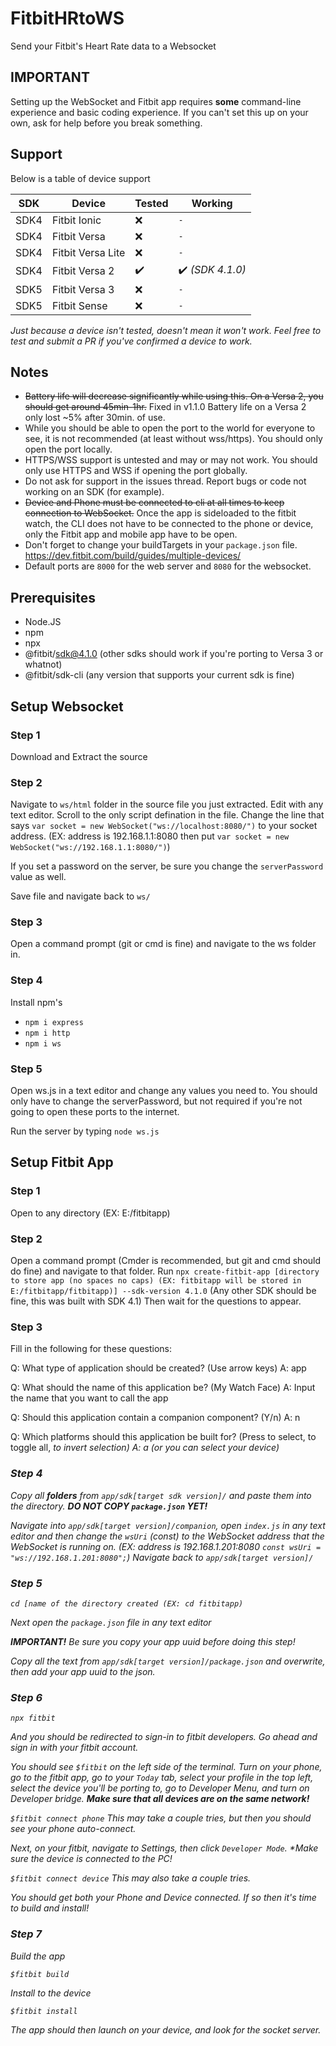 # FitbitHRtoWS
Send your Fitbit's Heart Rate data to a Websocket

## IMPORTANT
Setting up the WebSocket and Fitbit app requires **some** command-line experience and basic coding experience. If you can't set this up on your own, ask for help before you break something.

## Support
Below is a table of device support

SDK | Device | Tested | Working
--- | --- | --- | ---
SDK4 | Fitbit Ionic | ❌ | `-`
SDK4 | Fitbit Versa | ❌ | `-`
SDK4 | Fitbit Versa Lite | ❌ | `-`
SDK4 | Fitbit Versa 2 | ✔️ | ✔️ *(SDK 4.1.0)*
SDK5 | Fitbit Versa 3 | ❌ | `-`
SDK5 | Fitbit Sense | ❌ | `-`

*Just because a device isn't tested, doesn't mean it won't work. Feel free to test and submit a PR if you've confirmed a device to work.*

## Notes

+ ~~Battery life will decrease significantly while using this. On a Versa 2, you should get around 45min-1hr.~~ Fixed in v1.1.0 Battery life on a Versa 2 only lost ~5% after 30min. of use.
+ While you should be able to open the port to the world for everyone to see, it is not recommended (at least without wss/https). You should only open the port locally.
+ HTTPS/WSS support is untested and may or may not work. You should only use HTTPS and WSS if opening the port globally.
+ Do not ask for support in the issues thread. Report bugs or code not working on an SDK (for example).
+ ~~Device and Phone must be connected to cli at all times to keep connection to WebSocket.~~ Once the app is sideloaded to the fitbit watch, the CLI does not have to be connected to the phone or device, only the Fitbit app and mobile app have to be open.
+ Don't forget to change your buildTargets in your `package.json` file. https://dev.fitbit.com/build/guides/multiple-devices/
+ Default ports are `8000` for the web server and `8080` for the websocket.

## Prerequisites

+ Node.JS
+ npm
+ npx
+ @fitbit/sdk@4.1.0 (other sdks should work if you're porting to Versa 3 or whatnot)
+ @fitbit/sdk-cli (any version that supports your current sdk is fine)

## Setup Websocket

### Step 1

Download and Extract the source

### Step 2

Navigate to `ws/html` folder in the source file you just extracted. Edit with any text editor. Scroll to the only script defination in the file. Change the line that says `var socket = new WebSocket("ws://localhost:8080/")` to your socket address. (EX: address is 192.168.1.1:8080 then put `var socket = new WebSocket("ws://192.168.1.1:8080/")`) 

If you set a password on the server, be sure you change the `serverPassword` value as well.

Save file and navigate back to `ws/`

### Step 3

Open a command prompt (git or cmd is fine) and navigate to the ws folder in.

### Step 4

Install npm's

+ `npm i express`
+ `npm i http`
+ `npm i ws`

### Step 5

Open ws.js in a text editor and change any values you need to. You should only have to change the serverPassword, but not required if you're not going to open these ports to the internet.

Run the server by typing `node ws.js`

## Setup Fitbit App

### Step 1

Open to any directory (EX: E:/fitbitapp)

### Step 2

Open a command prompt (Cmder is recommended, but git and cmd should do fine) and navigate to that folder.
Run `npx create-fitbit-app [directory to store app (no spaces no caps) (EX: fitbitapp will be stored in E:/fitbitapp/fitbitapp)] --sdk-version 4.1.0` (Any other SDK should be fine, this was built with SDK 4.1)
Then wait for the questions to appear.

### Step 3

Fill in the following for these questions:

Q: What type of application should be created? (Use arrow keys)
A: app

Q: What should the name of this application be? (My Watch Face)
A: Input the name that you want to call the app

Q: Should this application contain a companion component? (Y/n)
A: n

Q: Which platforms should this application be built for? (Press <space> to select, <a> to toggle all, <i> to invert selection)
A: a (or you can select your device)
  
### Step 4

Copy all **folders** from `app/sdk[target sdk version]/` and paste them into the directory. **DO NOT COPY `package.json` YET!**

Navigate into `app/sdk[target version]/companion`, open `index.js` in any text editor and then change the `wsUri` (const) to the WebSocket address that the WebSocket is running on. (EX: address is 192.168.1.201:8080 `const wsUri = "ws://192.168.1.201:8080";`) Navigate back to `app/sdk[target version]/`

### Step 5

`cd [name of the directory created (EX: cd fitbitapp)`

Next open the `package.json` file in any text editor

**IMPORTANT!**
Be sure you copy your app uuid before doing this step!

Copy all the text from `app/sdk[target version]/package.json` and overwrite, then add your app uuid to the json.

### Step 6

`npx fitbit`

And you should be redirected to sign-in to fitbit developers. Go ahead and sign in with your fitbit account.

You should see `$fitbit` on the left side of the terminal. Turn on your phone, go to the fitbit app, go to your `Today` tab, select your profile in the top left, select the device you'll be porting to, go to Developer Menu, and turn on Developer bridge. **Make sure that all devices are on the same network!**

`$fitbit connect phone` This may take a couple tries, but then you should see your phone auto-connect.

Next, on your fitbit, navigate to Settings, then click `Developer Mode`. **Make sure the device is connected to the PC!*

`$fitbit connect device` This may also take a couple tries.

You should get both your Phone and Device connected. If so then it's time to build and install!

### Step 7

Build the app

`$fitbit build`

Install to the device

`$fitbit install`

The app should then launch on your device, and look for the socket server.
